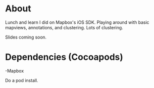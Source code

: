 About
==========
Lunch and learn I did on Mapbox's iOS SDK. Playing around with basic mapviews, annotations, and clustering. Lots of clustering.

Slides coming soon.
 
Dependencies (Cocoapods)
==========
-Mapbox

Do a pod install.
